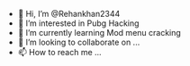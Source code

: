- 👋 Hi, I’m @Rehankhan2344
- 👀 I’m interested in Pubg Hacking
- 🌱 I’m currently learning Mod menu cracking
- 💞️ I’m looking to collaborate on ...
- 📫 How to reach me ...

<!---
Rehankhan2344/Rehankhan2344 is a ✨ special ✨ repository because its `README.md` (this file) appears on your GitHub profile.
You can click the Preview link to take a look at your changes.
--->

